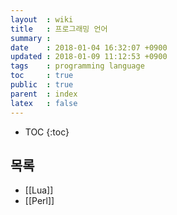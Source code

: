 ```yaml
---
layout  : wiki
title   : 프로그래밍 언어
summary :
date	: 2018-01-04 16:32:07 +0900
updated : 2018-01-09 11:12:53 +0900
tags    : programming language
toc     : true
public  : true
parent  : index
latex   : false
---
```

* TOC
{:toc}

## 목록
* [[Lua]]
* [[Perl]]
